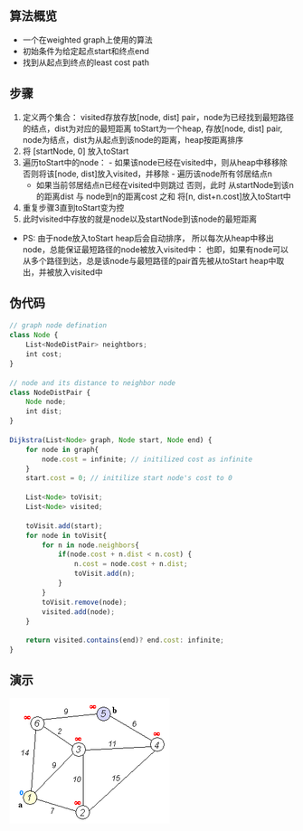 ## 算法概览
- 一个在weighted graph上使用的算法
- 初始条件为给定起点start和终点end
- 找到从起点到终点的least cost path

## 步骤
  1. 定义两个集合：
    visited存放存放[node, dist] pair，node为已经找到最短路径的结点，dist为对应的最短距离
    toStart为一个heap, 存放[node, dist] pair, node为结点，dist为从起点到该node的距离，heap按距离排序
  2. 将 [startNode, 0] 放入toStart 
  3. 遍历toStart中的node：
    - 如果该node已经在visited中，则从heap中移移除
      否则将该[node, dist]放入visited，并移除
    - 遍历该node所有邻居结点n
       - 如果当前邻居结点n已经在visited中则跳过
         否则，此时 从startNode到该n的距离dist 与 node到n的距离cost 之和
         将[n, dist+n.cost]放入toStart中
  4. 重复步骤3直到toStart变为控
  5. 此时visited中存放的就是node以及startNode到该node的最短距离

  - PS: 由于node放入toStart heap后会自动排序， 所以每次从heap中移出node，总能保证最短路径的node被放入visited中：
    也即，如果有node可以从多个路径到达，总是该node与最短路径的pair首先被从toStart heap中取出，并被放入visited中

## 伪代码
``` js
// graph node defination
class Node {
    List<NodeDistPair> neightbors;
    int cost;
}

// node and its distance to neighbor node
class NodeDistPair {
    Node node;
    int dist;
}

Dijkstra(List<Node> graph, Node start, Node end) {
    for node in graph{
        node.cost = infinite; // initilized cost as infinite
    }
    start.cost = 0; // initilize start node's cost to 0

    List<Node> toVisit;
    List<Node> visited;

    toVisit.add(start);
    for node in toVisit{
        for n in node.neighbors{
            if(node.cost + n.dist < n.cost) {
                n.cost = node.cost + n.dist;
                toVisit.add(n);
            }
        }
        toVisit.remove(node);
        visited.add(node);
    }

    return visited.contains(end)? end.cost: infinite;
}
```

## 演示
![alt text](https://raw.githubusercontent.com/jellylidong/CodeEatSleep/master/code/pics/Dijkstra_Animation.gif)






